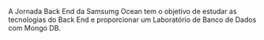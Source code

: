 A Jornada Back End da Samsumg Ocean tem o objetivo de estudar as tecnologias do Back End e proporcionar um Laboratório de Banco de Dados com Mongo DB.

